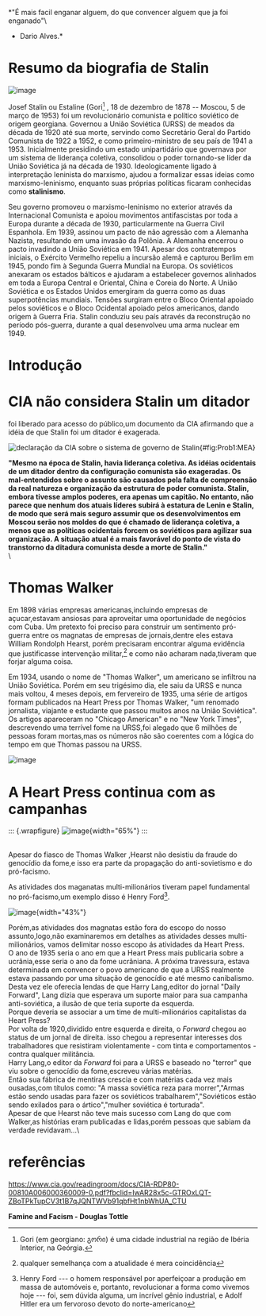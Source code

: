 *"É mais facil enganar alguem, do que convencer alguem que ja foi
enganado"\
- Dario Alves.*

# Resumo da biografia de Stalin

![image](images/stalin.jpg)

Josef Stalin ou Estaline (Gori[^1] , 18 de dezembro de 1878 -- Moscou, 5
de março de 1953) foi um revolucionário comunista e político soviético
de origem georgiana. Governou a União Soviética (URSS) de meados da
década de 1920 até sua morte, servindo como Secretário Geral do Partido
Comunista de 1922 a 1952, e como primeiro-ministro de seu país de 1941 a
1953. Inicialmente presidindo um estado unipartidário que governava por
um sistema de liderança coletiva, consolidou o poder tornando-se líder
da União Soviética já na década de 1930. Ideologicamente ligado à
interpretação leninista do marxismo, ajudou a formalizar essas ideias
como marxismo-leninismo, enquanto suas próprias políticas ficaram
conhecidas como **stalinismo**.

Seu governo promoveu o marxismo-leninismo no exterior através da
Internacional Comunista e apoiou movimentos antifascistas por toda a
Europa durante a década de 1930, particularmente na Guerra Civil
Espanhola. Em 1939, assinou um pacto de não agressão com a Alemanha
Nazista, resultando em uma invasão da Polônia. A Alemanha encerrou o
pacto invadindo a União Soviética em 1941. Apesar dos contratempos
iniciais, o Exército Vermelho repeliu a incursão alemã e capturou Berlim
em 1945, pondo fim à Segunda Guerra Mundial na Europa. Os soviéticos
anexaram os estados bálticos e ajudaram a estabelecer governos alinhados
em toda a Europa Central e Oriental, China e Coreia do Norte. A União
Soviética e os Estados Unidos emergiram da guerra como as duas
superpotências mundiais. Tensões surgiram entre o Bloco Oriental apoiado
pelos soviéticos e o Bloco Ocidental apoiado pelos americanos, dando
origem à Guerra Fria. Stalin conduziu seu país através da reconstrução
no período pós-guerra, durante a qual desenvolveu uma arma nuclear em
1949.

# Introdução

# CIA não considera Stalin um ditador

foi liberado para acesso do público,um documento da CIA afirmando que a
idéia de que Stalin foi um ditador é exagerada.

![declaração da CIA sobre o sistema de governo de
Stalin](images/cia/cia5.png){#fig:Prob1:MEA}

**\"Mesmo na época de Stalin, havia liderança coletiva. As idéias
ocidentais de um ditador dentro da configuração comunista são
exageradas. Os mal-entendidos sobre o assunto são causados pela falta de
compreensão da real natureza e organização da estrutura de poder
comunista. Stalin, embora tivesse amplos poderes, era apenas um capitão.
No entanto, não parece que nenhum dos atuais líderes subirá à estatura
de Lenin e Stalin, de modo que será mais seguro assumir que os
desenvolvimentos em Moscou serão nos moldes do que é chamado de
liderança coletiva, a menos que as políticas ocidentais forcem os
soviéticos para agilizar sua organização. A situação atual é a mais
favorável do ponto de vista do transtorno da ditadura comunista desde a
morte de Stalin.\"**\
\

# Thomas Walker

Em 1898 várias empresas americanas,incluindo empresas de açucar,estavam
ansiosas para aproveitar uma oportunidade de negócios com Cuba. Um
pretexto foi preciso para construir um sentimento pró-guerra entre os
magnatas de empresas de jornais,dentre eles estava William Rondolph
Hearst, porém precisaram encontrar alguma evidência que justificasse
intervenção militar,[^2] e como não acharam nada,tiveram que forjar
alguma coisa.

Em 1934, usando o nome de \"Thomas Walker\", um americano se infiltrou
na União Soviética. Porém em seu trigésimo dia, ele saiu da URSS e nunca
mais voltou, 4 meses depois, em fervereiro de 1935, uma série de artigos
formam publicados na Heart Press por Thomas Walker, \"um renomado
jornalista, viajante e estudante que passou muitos anos na União
Soviética\". Os artigos apareceram no \"Chicago American\" e no \"New
York Times\", descrevendo uma terrível fome na URSS,foi alegado que 6
milhões de pessoas foram mortas,mas os números não são coerentes com a
lógica do tempo em que Thomas passou na URSS.

![image](images/jornal1.png)

# A Heart Press continua com as campanhas

::: {.wrapfigure}
![image](images/jornal4.png){width="65%"}
:::

\
Apesar do fiasco de Thomas Walker ,Hearst não desistiu da fraude do
genocídio da fome,e isso era parte da propagação do anti-sovietismo e do
pró-facismo.

As atividades dos maganatas multi-milionários tiveram papel fundamental
no pró-facismo,um exemplo disso é Henry Ford[^3].

![image](images/jornal3.png){width="43%"}

Porém,as atividades dos magnatas estão fora do escopo do nosso
assunto,logo,não examinaremos em detalhes as atividades desses
multi-milionários, vamos delimitar nosso escopo ás atividades da Heart
Press.\
O ano de 1935 seria o ano em que a Heart Press mais publicaria sobre a
ucrânia,esse seria o ano da fome ucrâniana. A próxima travessura, estava
determinada em convencer o povo americano de que a URSS realmente estava
passando por uma situação de genocídio e até mesmo canibalismo. Desta
vez ele oferecia lendas de que Harry Lang,editor do jornal \"Daily
Forward\", Lang dizia que esperava um suporte maior para sua campanha
anti-soviética, a ilusão de que teria suporte da esquerda.\
Porque deveria se associar a um time de multi-milionários capitalistas
da Heart Press?\
Por volta de 1920,dividido entre esquerda e direita, o *Forward* chegou
ao status de um jornal de direita. isso chegou a representar interesses
dos trabalhadores que resistiram violentamente - com tinta e
comportamentos - contra qualquer militância.\
Harry Lang,o editor da *Forward* foi para a URSS e baseado no \"terror\"
que viu sobre o genocídio da fome,escreveu várias matérias.\
Então sua fábrica de mentiras crescia e com matérias cada vez mais
ousadas,com títulos como: \"A massa soviética reza para morrer\",\"Armas
estão sendo usadas para fazer os soviéticos trabalharem\",\"Soviéticos
estão sendo exilados para o ártico\",\"mulher soviética é torturada\".\
Apesar de que Hearst não teve mais sucesso com Lang do que com Walker,as
histórias eram publicadas e lidas,porém pessoas que sabiam da verdade
revidavam\...\

# referências

<https://www.cia.gov/readingroom/docs/CIA-RDP80-00810A006000360009-0.pdf?fbclid=IwAR28x5c-GTROxLQT-ZBoTPkTupCV3t1B7qJQNTWVb91qbfHt1nbWhUA_CTU>

**Famine and Facism - Douglas Tottle**

[^1]: Gori (em georgiano: გორი) é uma cidade industrial na região de
    Ibéria Interior, na Geórgia.

[^2]: qualquer semelhança com a atualidade é mera coincidência

[^3]: Henry Ford --- o homem responsável por aperfeiçoar a produção em
    massa de automóveis e, portanto, revolucionar a forma como vivemos
    hoje --- foi, sem dúvida alguma, um incrível gênio industrial, e
    Adolf Hitler era um fervoroso devoto do norte-americano
